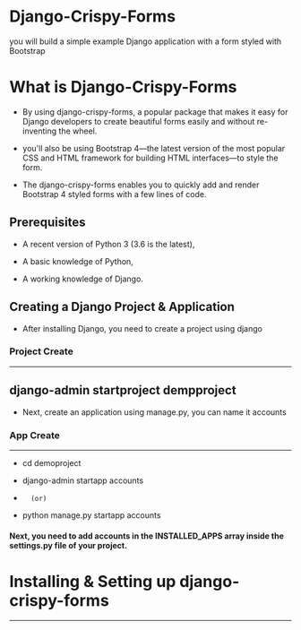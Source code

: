 # Django-Crispy-Forms
you will build a simple example Django application with a form styled with Bootstrap


# What is Django-Crispy-Forms

* By using django-crispy-forms, a popular package that makes it easy for Django developers to create beautiful forms easily and without re-inventing the wheel.

* you'll also be using Bootstrap 4—the latest version of the most popular CSS and HTML framework for building HTML interfaces—to style the form.

* The django-crispy-forms enables you to quickly add and render Bootstrap 4 styled forms with a few lines of code.

## Prerequisites

* A recent version of Python 3 (3.6 is the latest),
+ A basic knowledge of Python,
- A working knowledge of Django.

## Creating a Django Project & Application

* After installing Django, you need to create a project  using django

### Project Create
------------------------------------------
django-admin startproject dempproject
------------------------------------------

* Next, create an application using manage.py, you can name it accounts

### App Create
------------------------------------------
* cd demoproject
+ django-admin startapp accounts
-       (or)
* python manage.py startapp accounts

#### Next, you need to add accounts in the INSTALLED_APPS array inside the settings.py file of your project.

# Installing & Setting up django-crispy-forms


------------------------------------------
